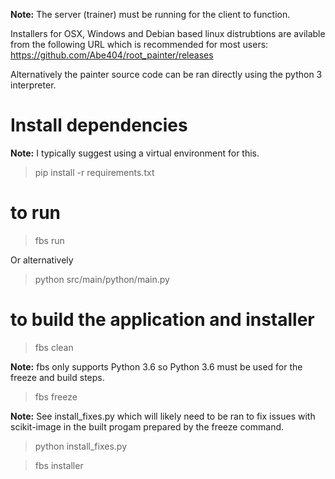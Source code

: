 
**Note:** The server (trainer) must be running for the client to function.

Installers for OSX, Windows and Debian based linux distrubtions are avilable from the following URL which is recommended for most users:
https://github.com/Abe404/root_painter/releases

Alternatively the painter source code can be ran directly using the python 3 interpreter.

# Install dependencies 
**Note:** I typically suggest using a virtual environment for this.

> pip install -r requirements.txt

# to run
> fbs run

Or alternatively 

> python src/main/python/main.py

# to build the application and installer

> fbs clean

**Note:** fbs only supports Python 3.6 so Python 3.6 must be used for the freeze and build steps.

> fbs freeze

**Note:** See install_fixes.py which will likely need to be ran to fix issues with scikit-image in the built progam prepared by the freeze command.

> python install_fixes.py

> fbs installer
